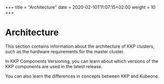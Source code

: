 +++
title = "Architecture"
date = 2020-02-10T11:07:15+02:00
weight = 10
+++

# Architecture

This section contains information about the architecture of KKP clusters, such as the hardware requirements for the master cluster.

In KKP Components Versioning, you can learn about which versions of the KKP components are used in the latest release.

You can also learn the differences in concepts between KKP and Kubeone.
